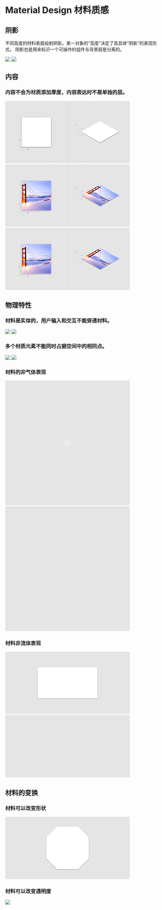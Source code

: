 # Material Design 材料质感

## 阴影

不同高度的材料表面投射阴影。某一对象的“高度”决定了其具体“阴影”的表现形式。
阴影也是用来标识一个可操作的组件与背景层是分离的。

![](https://im.ezgif.com/tmp/ezgif-1-802516408132.gif)
![](https://im.ezgif.com/tmp/ezgif-1-692ec59778a8.gif)


## 内容
### 内容不会为材质添加厚度，内容表达时不是单独的层。

![](./img/2.gif)
![](./img/1.gif)
![](./img/3.gif)

<!-- ![](https://im.ezgif.com/tmp/ezgif-1-621b345600a0.gif) -->


## 物理特性

### 材料是实体的，用户输入和交互不能穿透材料。

![](https://storage.googleapis.com/spec-host-backup/mio-design%2Fassets%2F1bQO9zhMloD3HtBikFXTYxmTLJ_zFRiIV%2Fmaterialsurfaceproperties-do-physical.png)
![](https://storage.googleapis.com/spec-host-backup/mio-design%2Fassets%2F1Rwp75SKdPmArFS5r8_WQsfAwJYzFsaYc%2Fmaterialsurfaceproperties-dont-passthrough.png)


### 多个材质元素不能同时占据空间中的相同点。

![](https://storage.googleapis.com/spec-host-backup/mio-design%2Fassets%2F0B8v7jImPsDi-SlpSMkpDdVJKSEE%2Fwhatismaterial-properties-physical5.png)
![](https://storage.googleapis.com/spec-host-backup/mio-design%2Fassets%2F0B8v7jImPsDi-OWpqdE16bkt5LWc%2Fwhatismaterial-properties-physical6.png)


### 材料的非气体表现

![](./img/gas.gif)
![](./img/normal.gif)


### 材料非流体表现

![](./img/fluid1.gif)
![](./img/fluid2.gif)


## 材料的变换

### 材料可以改变形状

![](./img/shape.gif)

### 材料可以改变透明度

![](https://storage.googleapis.com/spec-host-backup/mio-design%2Fassets%2F0B6xUSjjSulxccFg0NEpVT0VYRkE%2Fmaterialsurfaceproperties-opacity.png)




